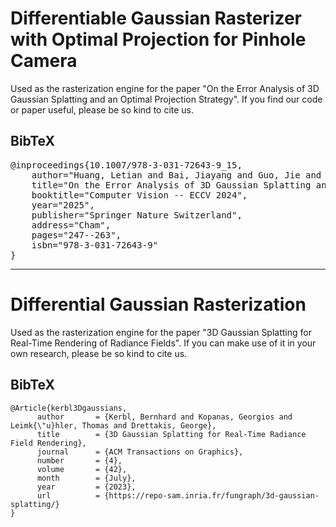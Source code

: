 # Differentiable Gaussian Rasterizer with Optimal Projection for Pinhole Camera

Used as the rasterization engine for the paper "On the Error Analysis of 3D Gaussian Splatting and an Optimal Projection Strategy". If you find our code or paper useful, please be so kind to cite us.

<section class="section" id="BibTeX">
  <div class="container is-max-desktop content">
    <h2 class="title">BibTeX</h2>
    <pre><code></code>@inproceedings{10.1007/978-3-031-72643-9_15,
    author="Huang, Letian and Bai, Jiayang and Guo, Jie and Li, Yuanqi and Guo, Yanwen",
    title="On the Error Analysis of 3D Gaussian Splatting and an Optimal Projection Strategy",
    booktitle="Computer Vision -- ECCV 2024",
    year="2025",
    publisher="Springer Nature Switzerland",
    address="Cham",
    pages="247--263",
    isbn="978-3-031-72643-9"
}</pre>
  </div>
</section>

---

# Differential Gaussian Rasterization

Used as the rasterization engine for the paper "3D Gaussian Splatting for Real-Time Rendering of Radiance Fields". If you can make use of it in your own research, please be so kind to cite us.

<section class="section" id="BibTeX">
  <div class="container is-max-desktop content">
    <h2 class="title">BibTeX</h2>
    <pre><code>@Article{kerbl3Dgaussians,
      author       = {Kerbl, Bernhard and Kopanas, Georgios and Leimk{\"u}hler, Thomas and Drettakis, George},
      title        = {3D Gaussian Splatting for Real-Time Radiance Field Rendering},
      journal      = {ACM Transactions on Graphics},
      number       = {4},
      volume       = {42},
      month        = {July},
      year         = {2023},
      url          = {https://repo-sam.inria.fr/fungraph/3d-gaussian-splatting/}
}</code></pre>
  </div>
</section>

